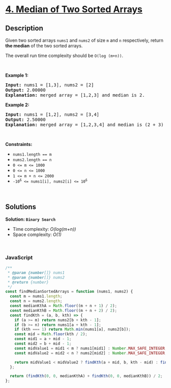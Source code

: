 # [4. Median of Two Sorted Arrays](https://leetcode.com/problems/median-of-two-sorted-arrays)

## Description

<div class="elfjS" data-track-load="description_content"><p>Given two sorted arrays <code>nums1</code> and <code>nums2</code> of size <code>m</code> and <code>n</code> respectively, return <strong>the median</strong> of the two sorted arrays.</p>

<p>The overall run time complexity should be <code>O(log (m+n))</code>.</p>

<p>&nbsp;</p>
<p><strong class="example">Example 1:</strong></p>

<pre><strong>Input:</strong> nums1 = [1,3], nums2 = [2]
<strong>Output:</strong> 2.00000
<strong>Explanation:</strong> merged array = [1,2,3] and median is 2.
</pre>

<p><strong class="example">Example 2:</strong></p>

<pre><strong>Input:</strong> nums1 = [1,2], nums2 = [3,4]
<strong>Output:</strong> 2.50000
<strong>Explanation:</strong> merged array = [1,2,3,4] and median is (2 + 3) / 2 = 2.5.
</pre>

<p>&nbsp;</p>
<p><strong>Constraints:</strong></p>

<ul>
	<li><code>nums1.length == m</code></li>
	<li><code>nums2.length == n</code></li>
	<li><code>0 &lt;= m &lt;= 1000</code></li>
	<li><code>0 &lt;= n &lt;= 1000</code></li>
	<li><code>1 &lt;= m + n &lt;= 2000</code></li>
	<li><code>-10<sup>6</sup> &lt;= nums1[i], nums2[i] &lt;= 10<sup>6</sup></code></li>
</ul>
</div>

<p>&nbsp;</p>

## Solutions

**Solution: `Binary Search`**

- Time complexity: <em>O(log(m+n))</em>
- Space complexity: <em>O(1)</em>

<p>&nbsp;</p>

### **JavaScript**

```js
/**
 * @param {number[]} nums1
 * @param {number[]} nums2
 * @return {number}
 */
const findMedianSortedArrays = function (nums1, nums2) {
  const m = nums1.length;
  const n = nums2.length;
  const medianKthA = Math.floor((m + n + 1) / 2);
  const medianKthB = Math.floor((m + n + 2) / 2);
  const findKth = (a, b, kth) => {
    if (a >= m) return nums2[b + kth - 1];
    if (b >= n) return nums1[a + kth - 1];
    if (kth === 1) return Math.min(nums1[a], nums2[b]);
    const mid = Math.floor(kth / 2);
    const mid1 = a + mid - 1;
    const mid2 = b + mid - 1;
    const midValue1 = mid1 < m ? nums1[mid1] : Number.MAX_SAFE_INTEGER;
    const midValue2 = mid2 < n ? nums2[mid2] : Number.MAX_SAFE_INTEGER;

    return midValue1 < midValue2 ? findKth(a + mid, b, kth - mid) : findKth(a, b + mid, kth - mid);
  };

  return (findKth(0, 0, medianKthA) + findKth(0, 0, medianKthB)) / 2;
};
```
